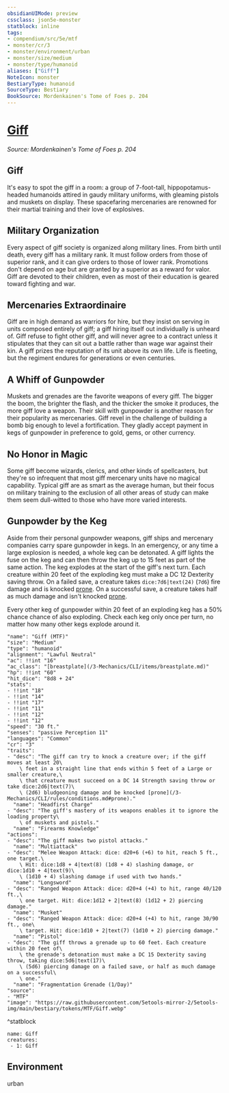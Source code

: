 ```yaml
---
obsidianUIMode: preview
cssclass: json5e-monster
statblock: inline
tags:
- compendium/src/5e/mtf
- monster/cr/3
- monster/environment/urban
- monster/size/medium
- monster/type/humanoid
aliases: ["Giff"]
NoteIcon: monster
BestiaryType: humanoid
SourceType: Bestiary
BookSource: Mordenkainen's Tome of Foes p. 204
---
```

# [Giff](3-Mechanics\CLI\bestiary\humanoid/giff-mtf.md)
*Source: Mordenkainen's Tome of Foes p. 204*  

## Giff

It's easy to spot the giff in a room: a group of 7-foot-tall, hippopotamus-headed humanoids attired in gaudy military uniforms, with gleaming pistols and muskets on display. These spacefaring mercenaries are renowned for their martial training and their love of explosives.

## Military Organization

Every aspect of giff society is organized along military lines. From birth until death, every giff has a military rank. It must follow orders from those of superior rank, and it can give orders to those of lower rank. Promotions don't depend on age but are granted by a superior as a reward for valor. Giff are devoted to their children, even as most of their education is geared toward fighting and war.

## Mercenaries Extraordinaire

Giff are in high demand as warriors for hire, but they insist on serving in units composed entirely of giff; a giff hiring itself out individually is unheard of. Giff refuse to fight other giff, and will never agree to a contract unless it stipulates that they can sit out a battle rather than wage war against their kin. A giff prizes the reputation of its unit above its own life. Life is fleeting, but the regiment endures for generations or even centuries.

## A Whiff of Gunpowder

Muskets and grenades are the favorite weapons of every giff. The bigger the boom, the brighter the flash, and the thicker the smoke it produces, the more giff love a weapon. Their skill with gunpowder is another reason for their popularity as mercenaries. Giff revel in the challenge of building a bomb big enough to level a fortification. They gladly accept payment in kegs of gunpowder in preference to gold, gems, or other currency.

## No Honor in Magic

Some giff become wizards, clerics, and other kinds of spellcasters, but they're so infrequent that most giff mercenary units have no magical capability. Typical giff are as smart as the average human, but their focus on military training to the exclusion of all other areas of study can make them seem dull-witted to those who have more varied interests.

## Gunpowder by the Keg

Aside from their personal gunpowder weapons, giff ships and mercenary companies carry spare gunpowder in kegs. In an emergency, or any time a large explosion is needed, a whole keg can be detonated. A giff lights the fuse on the keg and can then throw the keg up to 15 feet as part of the same action. The keg explodes at the start of the giff's next turn. Each creature within 20 feet of the exploding keg must make a DC 12 Dexterity saving throw. On a failed save, a creature takes `dice:7d6|text(24)` (`7d6`) fire damage and is knocked [prone](/3-Mechanics/CLI/rules/conditions.md#prone). On a successful save, a creature takes half as much damage and isn't knocked [prone](/3-Mechanics/CLI/rules/conditions.md#prone).

Every other keg of gunpowder within 20 feet of an exploding keg has a 50% chance chance of also exploding. Check each keg only once per turn, no matter how many other kegs explode around it.

```statblock
"name": "Giff (MTF)"
"size": "Medium"
"type": "humanoid"
"alignment": "Lawful Neutral"
"ac": !!int "16"
"ac_class": "[breastplate](/3-Mechanics/CLI/items/breastplate.md)"
"hp": !!int "60"
"hit_dice": "8d8 + 24"
"stats":
- !!int "18"
- !!int "14"
- !!int "17"
- !!int "11"
- !!int "12"
- !!int "12"
"speed": "30 ft."
"senses": "passive Perception 11"
"languages": "Common"
"cr": "3"
"traits":
- "desc": "The giff can try to knock a creature over; if the giff moves at least 20\
    \ feet in a straight line that ends within 5 feet of a Large or smaller creature,\
    \ that creature must succeed on a DC 14 Strength saving throw or take dice:2d6|text(7)\
    \ (2d6) bludgeoning damage and be knocked [prone](/3-Mechanics/CLI/rules/conditions.md#prone)."
  "name": "Headfirst Charge"
- "desc": "The giff's mastery of its weapons enables it to ignore the loading property\
    \ of muskets and pistols."
  "name": "Firearms Knowledge"
"actions":
- "desc": "The giff makes two pistol attacks."
  "name": "Multiattack"
- "desc": "Melee Weapon Attack: dice: d20+6 (+6) to hit, reach 5 ft., one target.\
    \ Hit: dice:1d8 + 4|text(8) (1d8 + 4) slashing damage, or dice:1d10 + 4|text(9)\
    \ (1d10 + 4) slashing damage if used with two hands."
  "name": "Longsword"
- "desc": "Ranged Weapon Attack: dice: d20+4 (+4) to hit, range 40/120 ft.,\
    \ one target. Hit: dice:1d12 + 2|text(8) (1d12 + 2) piercing damage."
  "name": "Musket"
- "desc": "Ranged Weapon Attack: dice: d20+4 (+4) to hit, range 30/90 ft., one\
    \ target. Hit: dice:1d10 + 2|text(7) (1d10 + 2) piercing damage."
  "name": "Pistol"
- "desc": "The giff throws a grenade up to 60 feet. Each creature within 20 feet of\
    \ the grenade's detonation must make a DC 15 Dexterity saving throw, taking dice:5d6|text(17)\
    \ (5d6) piercing damage on a failed save, or half as much damage on a successful\
    \ one."
  "name": "Fragmentation Grenade (1/Day)"
"source":
- "MTF"
"image": "https://raw.githubusercontent.com/5etools-mirror-2/5etools-img/main/bestiary/tokens/MTF/Giff.webp"
```
^statblock

```encounter-table
name: Giff
creatures:
 - 1: Giff
```

## Environment

urban